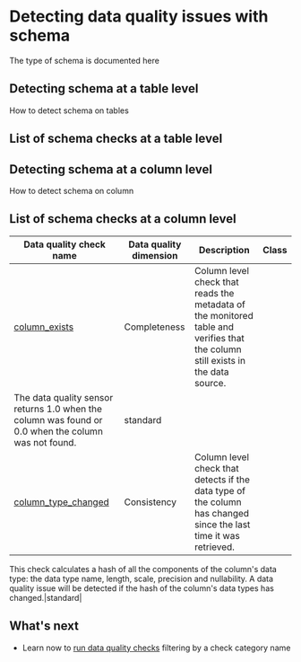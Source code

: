 # Detecting data quality issues with schema
The type of schema is documented here

## Detecting schema at a table level
How to detect schema on tables

## List of schema checks at a table level

## Detecting schema at a column level
How to detect schema on column

## List of schema checks at a column level
| Data quality check name | Data quality dimension | Description | Class |
|-------------------------|------------------------|-------------|-------|
|[column_exists](../../checks/column/schema/column-exists.md)|Completeness|Column level check that reads the metadata of the monitored table and verifies that the column still exists in the data source.
 The data quality sensor returns 1.0 when the column was found or 0.0 when the column was not found.|standard|
|[column_type_changed](../../checks/column/schema/column-type-changed.md)|Consistency|Column level check that detects if the data type of the column has changed since the last time it was retrieved.
 This check calculates a hash of all the components of the column&#x27;s data type: the data type name, length, scale, precision and nullability.
 A data quality issue will be detected if the hash of the column&#x27;s data types has changed.|standard|

## What's next
- Learn now to [run data quality checks](../running-data-quality-checks.md#targeting-a-category-of-checks) filtering by a check category name
